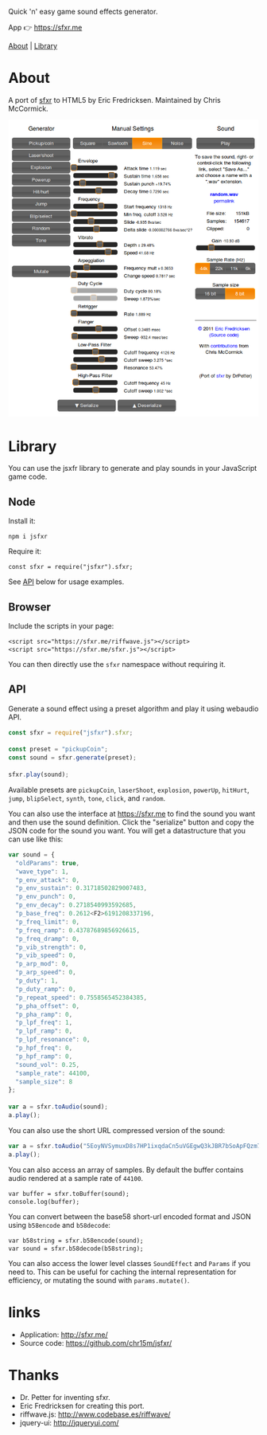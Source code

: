 Quick 'n' easy game sound effects generator.

App 👉 https://sfxr.me

[About](#about) | [Library](#library)

# About

A port of [sfxr](http://www.drpetter.se/project_sfxr.html) to HTML5 by Eric Fredricksen.
Maintained by Chris McCormick.

![jsfxr screenshot](screenshot.png)

# Library

You can use the jsxfr library to generate and play sounds in your JavaScript game code.

## Node

Install it:

```
npm i jsfxr
```

Require it:

```
const sfxr = require("jsfxr").sfxr;
```

See [API](#API) below for usage examples.

## Browser

Include the scripts in your page:

```
<script src="https://sfxr.me/riffwave.js"></script>
<script src="https://sfxr.me/sfxr.js"></script>
```

You can then directly use the `sfxr` namespace without requiring it.

## API

Generate a sound effect using a preset algorithm and play it using webaudio API.

```javascript
const sfxr = require("jsfxr").sfxr;

const preset = "pickupCoin";
const sound = sfxr.generate(preset);

sfxr.play(sound);
```

Available presets are `pickupCoin`, `laserShoot`, `explosion`, `powerUp`, `hitHurt`, `jump`, `blipSelect`, `synth`, `tone`, `click`, and `random`.

You can also use the interface at https://sfxr.me to find the sound you want and then use the sound definition.
Click the "serialize" button and copy the JSON code for the sound you want.
You will get a datastructure that you can use like this:

```javascript
var sound = {
  "oldParams": true,
  "wave_type": 1,
  "p_env_attack": 0,
  "p_env_sustain": 0.31718502829007483,
  "p_env_punch": 0,
  "p_env_decay": 0.2718540993592685,
  "p_base_freq": 0.2612<F2>6191208337196,
  "p_freq_limit": 0,
  "p_freq_ramp": 0.43787689856926615,
  "p_freq_dramp": 0,
  "p_vib_strength": 0,
  "p_vib_speed": 0,
  "p_arp_mod": 0,
  "p_arp_speed": 0,
  "p_duty": 1,
  "p_duty_ramp": 0,
  "p_repeat_speed": 0.7558565452384385,
  "p_pha_offset": 0,
  "p_pha_ramp": 0,
  "p_lpf_freq": 1,
  "p_lpf_ramp": 0,
  "p_lpf_resonance": 0,
  "p_hpf_freq": 0,
  "p_hpf_ramp": 0,
  "sound_vol": 0.25,
  "sample_rate": 44100,
  "sample_size": 8
};

var a = sfxr.toAudio(sound);
a.play();
```

You can also use the short URL compressed version of the sound:

```javascript
var a = sfxr.toAudio("5EoyNVSymuxD8s7HP1ixqdaCn5uVGEgwQ3kJBR7bSoApFQzm7E4zZPW2EcXm3jmNdTtTPeDuvwjY8z4exqaXz3NGBHRKBx3igYfBBMRBxDALhBSvzkF6VE2Pv");
a.play();
```

You can also access an array of samples.
By default the buffer contains audio rendered at a sample rate of `44100`.

```
var buffer = sfxr.toBuffer(sound);
console.log(buffer);
```

You can convert between the base58 short-url encoded format and JSON using `b58encode` and `b58decode`:

```
var b58string = sfxr.b58encode(sound);
var sound = sfxr.b58decode(b58string);
```

You can also access the lower level classes `SoundEffect` and `Params` if you need to.
This can be useful for caching the internal representation for efficiency, or mutating the sound with `params.mutate()`.

# links

* Application:  http://sfxr.me/
* Source code:  https://github.com/chr15m/jsfxr/

# Thanks

* Dr. Petter for inventing sfxr.
* Eric Fredricksen for creating this port.
* riffwave.js: http://www.codebase.es/riffwave/
* jquery-ui:   http://jqueryui.com/
